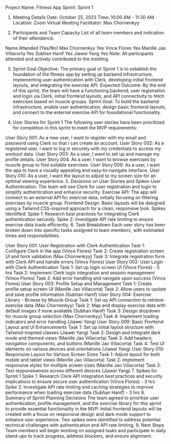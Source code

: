 Project Name: Fitness App
Sprint: Sprint 1
1. Meeting Details
Date: October 25, 2023
Time: 10:00 AM - 11:30 AM
Location: Zoom Virtual Meeting
Facilitator: Max Chornenkyy


2. Participants and Team Capacity
List of all team members and indication of their attendance.

Name	Attended (Yes/No)
Max Chornenkyy	Yes
Vince Flores	Yes
Manille Jao Villacorta	Yes
Subhan Hanif	Yes
Jiawei Yang	Yes
Note: All participants attended and actively contributed to the meeting.

3. Sprint Goal
Objective: The primary goal of Sprint 1 is to establish the foundation of the fitness app by setting up backend infrastructure, implementing user authentication with Clerk, developing initial frontend layouts, and integrating the exercise API.
Expected Outcome: By the end of this sprint, the team will have a functioning backend, user registration and login via Clerk, initial frontend layouts, and API connectivity to fetch exercises based on muscle groups.
Sprint Goal:
To build the backend infrastructure, enable user authentication, design basic frontend layouts, and connect to the external exercise API for foundational functionality.

5. User Stories for Sprint 1
The following user stories have been prioritized for completion in this sprint to meet the MVP requirements:

User Story 001: As a new user, I want to register with my email and password using Clerk so that I can create an account.
User Story 002: As a registered user, I want to log in securely with my credentials to access my workout data.
User Story 003: As a user, I want to set up and manage my profile details.
User Story 004: As a user, I want to browse exercises by muscle group to find suitable exercises.
User Story 009: As a user, I want the app to have a visually appealing and easy-to-navigate interface.
User Story 010: As a user, I want the layout to adjust to my screen size for an optimal viewing experience.
5. Decisions on User Stories and Spikes
User Authentication: The team will use Clerk for user registration and login to simplify authentication and enhance security.
Exercise API: The app will connect to an external API for exercise data, initially focusing on filtering exercises by muscle group.
Frontend Design: Basic layouts will be designed using a Tailwind CSS-inspired approach for a clean, responsive look.
Spikes Identified:
Spike 1: Research best practices for integrating Clerk authentication securely.
Spike 2: Investigate API rate limiting to ensure exercise data loads efficiently.
6. Task Breakdown
Each user story has been broken down into specific tasks assigned to team members, with estimated times and responsibilities.

User Story 001: User Registration with Clerk Authentication
Task 1: Configure Clerk in the app (Vince Flores)
Task 2: Create registration screen UI and form validation (Max Chornenkyy)
Task 3: Integrate registration form with Clerk API and handle errors (Vince Flores) 
User Story 002: User Login with Clerk Authentication
Task 1: Set up login screen UI (Vince Flores) - 5 hrs
Task 2: Implement Clerk login integration and session management (Vince Flores)
Task 3: Add error handling and navigate upon success (Vince Flores)
User Story 003: Profile Setup and Management
Task 1: Create profile setup screen UI (Manille Jao Villacorta)
Task 2: Allow users to update and save profile information (Subhan Hanif)
User Story 004: Exercise Library - Browse by Muscle Group
Task 1: Set up API connection to retrieve exercise data (Max Chornenkyy) 
Task 2: Map and display exercise data with default images if none available (Subhan Hanif)
Task 3: Design dropdown for muscle group selection (Max Chornenkyy)
Task 4: Implement loading indicators and error handling (Jiawei Yang)
User Story 009: Basic Frontend Layout and UI Enhancements
Task 1: Set up initial layout structure with Tailwind-inspired classes (Jiawei Yang)
Task 2: Design and integrate dark mode and themed views (Manille Jao Villacorta) 
Task 3: Add headers, navigation components, and buttons (Manille Jao Villacorta)
Task 4: Test UI elements on various devices and orientations (Jiawei Yang)
User Story 010: Responsive Layout for Various Screen Sizes
Task 1: Adjust layout for both mobile and tablet views (Manille Jao Villacorta)
Task 2: Implement responsive styles for multiple screen sizes (Manille Jao Villacorta)
Task 3: Test responsiveness across different devices (Jiawei Yang) 
7. Spikes for Sprint 1
Spike 1: Research Clerk API integration best practices and security implications to ensure secure user authentication (Vince Flores) - 3 hrs
Spike 2: Investigate API rate limiting and caching strategies to improve performance when loading exercise data (Subhan Hanif) - 3 hrs
8. Summary of Sprint Planning Decisions
The team agreed to prioritize user authentication, profile management, and the exercise library for this sprint to provide essential functionality in the MVP.
Initial frontend layouts will be created with a focus on responsive design and dark mode support to enhance user experience.
Two spikes were identified to address potential technical challenges with authentication and API rate limiting.
9. Next Steps
Team members will begin working on assigned tasks and participate in daily stand-ups to track progress, address blockers, and ensure alignment.
